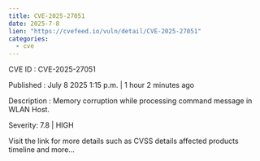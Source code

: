 ```yaml
--- 
title: CVE-2025-27051
date: 2025-7-8
lien: "https://cvefeed.io/vuln/detail/CVE-2025-27051"
categories:
  - cve
---
```


CVE ID : CVE-2025-27051

Published :  July 8
2025
1:15 p.m. | 1 hour
2 minutes ago

Description : Memory corruption while processing command message in WLAN Host.

Severity: 7.8 | HIGH

Visit the link for more details
such as CVSS details
affected products
timeline
and more...

